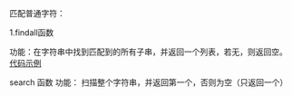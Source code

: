 匹配普通字符：

1.findall函数

功能：在字符串中找到匹配到的所有子串，并返回一个列表，若无，则返回空。
[代码示例](/源代码库/re_findall_ex.py)


search 函数
功能：
扫描整个字符串，并返回第一个，否则为空（只返回一个）

